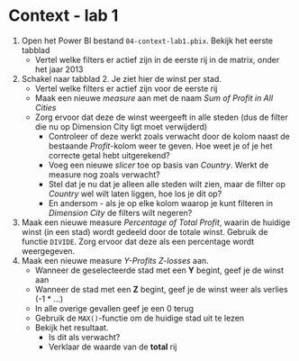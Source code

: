 # Context - lab 1

1. Open het Power BI bestand `04-context-lab1.pbix`. Bekijk het eerste tabblad
   * Vertel welke filters er actief zijn in de eerste rij in de matrix, onder het jaar 2013
2. Schakel naar tabblad 2. Je ziet hier de winst per stad.
   * Vertel welke filters er actief zijn voor de eerste rij
   * Maak een nieuwe *measure* aan met de naam *Sum of Profit in All Cities*
   * Zorg ervoor dat deze de winst weergeeft in alle steden (dus de filter die nu op Dimension City ligt moet verwijderd)
     * Controleer of deze werkt zoals verwacht door de kolom naast de bestaande *Profit*-kolom weer te geven. Hoe weet je of je het correcte getal hebt uitgerekend?
     * Voeg een nieuwe *slicer* toe op basis van *Country*. Werkt de measure nog zoals verwacht?
     * Stel dat je nu dat je alleen alle steden wilt zien, maar de filter op *Country* wel wilt laten liggen, hoe los je dit op?
     * En andersom - als je op elke kolom waarop je kunt filteren in *Dimension City* de filters wilt negeren?
3. Maak een nieuwe measure *Percentage of Total Profit*, waarin de huidige winst (in een stad) wordt gedeeld door de totale winst. Gebruik de functie `DIVIDE`. Zorg ervoor dat deze als een percentage wordt weergegeven.
4. Maak een nieuwe measure *Y-Profits Z-losses* aan.
   * Wanneer de geselecteerde stad met een **Y** begint, geef je de winst aan
   * Wanneer de stad met een **Z** begint, geef je de winst weer als verlies (-1 * ...)
   * In alle overige gevallen geef je een 0 terug
   * Gebruik de `MAX()`-functie om de huidige stad uit te lezen
   * Bekijk het resultaat.
     * Is dit als verwacht?
     * Verklaar de waarde van de **total** rij
